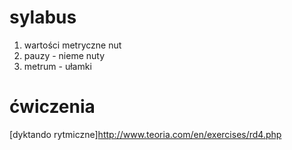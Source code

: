 # sylabus
1. wartości metryczne nut
2. pauzy - nieme nuty
3. metrum - ułamki

# ćwiczenia
[dyktando rytmiczne]http://www.teoria.com/en/exercises/rd4.php

